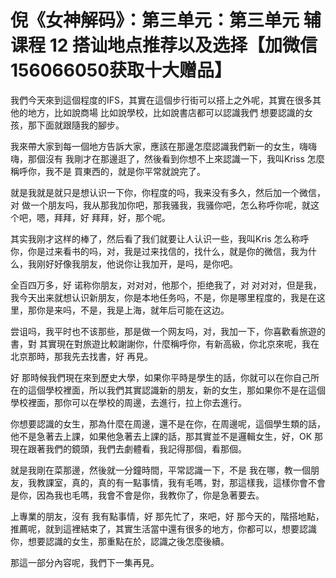 # 倪《女神解码》：第三单元：第三单元 辅课程 12 搭讪地点推荐以及选择【加微信156066050获取十大赠品】

我們今天來到這個程度的IFS，其實在這個步行街可以搭上之外呢，其實在很多其他的地方，比如說商場 比如說學校，比如說書店都可以認識我們 想要認識的女孩，那下面就跟隨我的腳步。

我來帶大家到每一個地方告訴大家，應該在那邊怎麼認識我們新一的女生，嗨嗨嗨，那個沒有 我剛才在那邊逛了，然後看到你想不上來認識一下，我叫Kriss 怎麼稱呼你，我不是 買東西的，就是你平常就說完了。

就是我就是就只是想认识一下你，你程度的吗，我来没有多久，然后加一个微信，对 做一个朋友吗，我从那我加你吧，那我骚我，我骚你吧，怎么称呼你呢，就这个吧，嗯，拜拜，好 拜拜，好，那个呢。

其实我刚才这样的棒了，然后看了我们就要让人认识一些，我叫Kris 怎么称呼你，你是过来看书的吗，对，我是过来找信的，找什么，就是你的微信，我为什么，我刚好好像我朋友，他说你让我加开，是吗，是你吧。

全百四万多，好 诺称你朋友，对对对，他那个，拒绝我了，对 对对对，但是我，我今天出来就想认识新朋友，你是本地任务吗，不是，你是哪里程度的，我是在这里，那你是来吗，不是，我是上海，就年后可能在这边。

尝诅吗，我平时也不该那些，那是做一个网友吗，对，我加一下，你喜歡看旅遊的書，對 其實現在對旅遊比較謝謝你，什麼稱呼你，有新高級，你北京來呢，我在北京那時，那我先去找書，好 再見。

好 那時候我們現在來到歷史大學，如果你平時是學生的話，你就可以在你自己所在的這個學校裡面，所以我們其實認識新的朋友，新的女生，那如果你不是在這個學校裡面，那你可以在學校的周邊，去進行，拉上你去進行。

你想要認識的女生，那為什麼在周邊，還不是在你，在周邊呢，這個學生類的話，他不是急著去上課，如果他急著去上課的話，那其實並不是邏輯女生，好，OK 那現在跟著我們的鏡頭，我們去劇體看，我記得那個，看那個。

就是我剛在菜那邊，然後就一分鐘時間，平常認識一下，不是 我在哪，教一個朋友，我教課室，真的，真的有一點事情，我有毛嗎，對，那這樣我，這樣你會不會是你，因為我也毛嗎，我會不會是你，我教你了，你是急著要去。

上專業的朋友，沒有 我有點事情，好 那先忙了，來吧，好 那今天的，階搭地點，推薦呢，就到這裡結束了，其實生活當中還有很多的地方，你都可以，想要認識你，想要認識的女生，那重點在於，認識之後怎麼後續。

那這一部分內容呢，我們下一集再見。